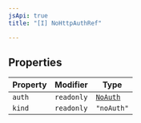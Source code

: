 ```yaml
---
jsApi: true
title: "[I] NoHttpAuthRef"

---
```

## Properties

| Property | Modifier | Type |
| ------ | ------ | ------ |
| `auth` | `readonly` | [`NoAuth`](NoAuth.md) |
| `kind` | `readonly` | `"noAuth"` |
